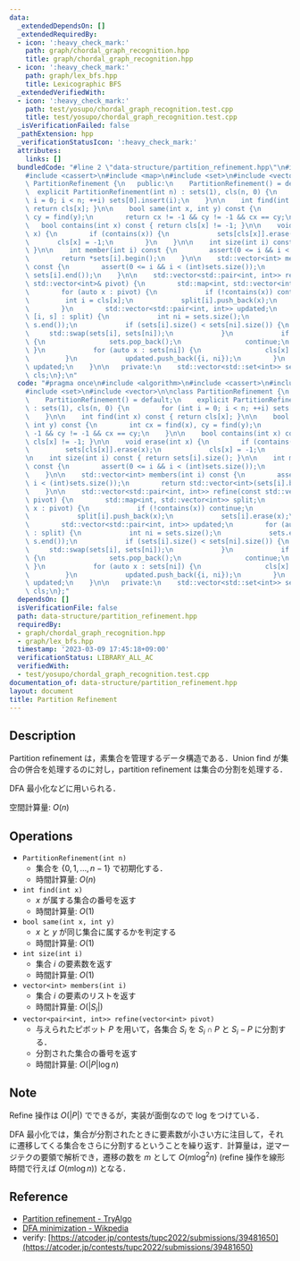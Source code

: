 ```yaml
---
data:
  _extendedDependsOn: []
  _extendedRequiredBy:
  - icon: ':heavy_check_mark:'
    path: graph/chordal_graph_recognition.hpp
    title: graph/chordal_graph_recognition.hpp
  - icon: ':heavy_check_mark:'
    path: graph/lex_bfs.hpp
    title: Lexicographic BFS
  _extendedVerifiedWith:
  - icon: ':heavy_check_mark:'
    path: test/yosupo/chordal_graph_recognition.test.cpp
    title: test/yosupo/chordal_graph_recognition.test.cpp
  _isVerificationFailed: false
  _pathExtension: hpp
  _verificationStatusIcon: ':heavy_check_mark:'
  attributes:
    links: []
  bundledCode: "#line 2 \"data-structure/partition_refinement.hpp\"\n#include <algorithm>\n\
    #include <cassert>\n#include <map>\n#include <set>\n#include <vector>\n\nclass\
    \ PartitionRefinement {\n   public:\n    PartitionRefinement() = default;\n  \
    \  explicit PartitionRefinement(int n) : sets(1), cls(n, 0) {\n        for (int\
    \ i = 0; i < n; ++i) sets[0].insert(i);\n    }\n\n    int find(int x) const {\
    \ return cls[x]; }\n\n    bool same(int x, int y) const {\n        int cx = find(x),\
    \ cy = find(y);\n        return cx != -1 && cy != -1 && cx == cy;\n    }\n\n \
    \   bool contains(int x) const { return cls[x] != -1; }\n\n    void erase(int\
    \ x) {\n        if (contains(x)) {\n            sets[cls[x]].erase(x);\n     \
    \       cls[x] = -1;\n        }\n    }\n\n    int size(int i) const { return sets[i].size();\
    \ }\n\n    int member(int i) const {\n        assert(0 <= i && i < (int)sets.size());\n\
    \        return *sets[i].begin();\n    }\n\n    std::vector<int> members(int i)\
    \ const {\n        assert(0 <= i && i < (int)sets.size());\n        return std::vector<int>(sets[i].begin(),\
    \ sets[i].end());\n    }\n\n    std::vector<std::pair<int, int>> refine(const\
    \ std::vector<int>& pivot) {\n        std::map<int, std::vector<int>> split;\n\
    \        for (auto x : pivot) {\n            if (!contains(x)) continue;\n   \
    \         int i = cls[x];\n            split[i].push_back(x);\n            sets[i].erase(x);\n\
    \        }\n        std::vector<std::pair<int, int>> updated;\n        for (auto&\
    \ [i, s] : split) {\n            int ni = sets.size();\n            sets.emplace_back(s.begin(),\
    \ s.end());\n            if (sets[i].size() < sets[ni].size()) {\n           \
    \     std::swap(sets[i], sets[ni]);\n            }\n            if (sets[ni].empty())\
    \ {\n                sets.pop_back();\n                continue;\n           \
    \ }\n            for (auto x : sets[ni]) {\n                cls[x] = ni;\n   \
    \         }\n            updated.push_back({i, ni});\n        }\n        return\
    \ updated;\n    }\n\n   private:\n    std::vector<std::set<int>> sets;\n    std::vector<int>\
    \ cls;\n};\n"
  code: "#pragma once\n#include <algorithm>\n#include <cassert>\n#include <map>\n\
    #include <set>\n#include <vector>\n\nclass PartitionRefinement {\n   public:\n\
    \    PartitionRefinement() = default;\n    explicit PartitionRefinement(int n)\
    \ : sets(1), cls(n, 0) {\n        for (int i = 0; i < n; ++i) sets[0].insert(i);\n\
    \    }\n\n    int find(int x) const { return cls[x]; }\n\n    bool same(int x,\
    \ int y) const {\n        int cx = find(x), cy = find(y);\n        return cx !=\
    \ -1 && cy != -1 && cx == cy;\n    }\n\n    bool contains(int x) const { return\
    \ cls[x] != -1; }\n\n    void erase(int x) {\n        if (contains(x)) {\n   \
    \         sets[cls[x]].erase(x);\n            cls[x] = -1;\n        }\n    }\n\
    \n    int size(int i) const { return sets[i].size(); }\n\n    int member(int i)\
    \ const {\n        assert(0 <= i && i < (int)sets.size());\n        return *sets[i].begin();\n\
    \    }\n\n    std::vector<int> members(int i) const {\n        assert(0 <= i &&\
    \ i < (int)sets.size());\n        return std::vector<int>(sets[i].begin(), sets[i].end());\n\
    \    }\n\n    std::vector<std::pair<int, int>> refine(const std::vector<int>&\
    \ pivot) {\n        std::map<int, std::vector<int>> split;\n        for (auto\
    \ x : pivot) {\n            if (!contains(x)) continue;\n            int i = cls[x];\n\
    \            split[i].push_back(x);\n            sets[i].erase(x);\n        }\n\
    \        std::vector<std::pair<int, int>> updated;\n        for (auto& [i, s]\
    \ : split) {\n            int ni = sets.size();\n            sets.emplace_back(s.begin(),\
    \ s.end());\n            if (sets[i].size() < sets[ni].size()) {\n           \
    \     std::swap(sets[i], sets[ni]);\n            }\n            if (sets[ni].empty())\
    \ {\n                sets.pop_back();\n                continue;\n           \
    \ }\n            for (auto x : sets[ni]) {\n                cls[x] = ni;\n   \
    \         }\n            updated.push_back({i, ni});\n        }\n        return\
    \ updated;\n    }\n\n   private:\n    std::vector<std::set<int>> sets;\n    std::vector<int>\
    \ cls;\n};"
  dependsOn: []
  isVerificationFile: false
  path: data-structure/partition_refinement.hpp
  requiredBy:
  - graph/chordal_graph_recognition.hpp
  - graph/lex_bfs.hpp
  timestamp: '2023-03-09 17:45:18+09:00'
  verificationStatus: LIBRARY_ALL_AC
  verifiedWith:
  - test/yosupo/chordal_graph_recognition.test.cpp
documentation_of: data-structure/partition_refinement.hpp
layout: document
title: Partition Refinement
---
```


## Description

Partition refinement は，素集合を管理するデータ構造である．Union find が集合の併合を処理するのに対し，partition refinement は集合の分割を処理する．

DFA 最小化などに用いられる．

空間計算量: $O(n)$

## Operations

- `PartitionRefinement(int n)`
    - 集合を $\{0,1,\dots, n-1\}$ で初期化する．
    - 時間計算量: $O(n)$
- `int find(int x)`
    - $x$ が属する集合の番号を返す
    - 時間計算量: $O(1)$
- `bool same(int x, int y)`
    - $x$ と $y$ が同じ集合に属するかを判定する
    - 時間計算量: $O(1)$
- `int size(int i)`
    - 集合 $i$ の要素数を返す
    - 時間計算量: $O(1)$
- `vector<int> members(int i)`
    - 集合 $i$ の要素のリストを返す
    - 時間計算量: $O(\vert S_i \vert)$
- `vector<pair<int, int>> refine(vector<int> pivot)`
    - 与えられたピボット $P$ を用いて，各集合 $S_i$ を $S_i \cap P$ と $S_i - P$ に分割する．
    - 分割された集合の番号を返す
    - 時間計算量: $O(\vert P \vert \log n)$

## Note

Refine 操作は $O(\vert P \vert)$ でできるが，実装が面倒なので log をつけている．

DFA 最小化では，集合が分割されたときに要素数が小さい方に注目して，それに遷移してくる集合をさらに分割するということを繰り返す．計算量は，逆マージテクの要領で解析でき，遷移の数を $m$ として $O(m \log^2 n)$ (refine 操作を線形時間で行えば $O(m \log n)$) となる．

## Reference

- [Partition refinement - TryAlgo](https://tryalgo.org/en/data%20structures/2016/09/16/partition-refinement/)
- [DFA minimization - Wikpedia](https://tryalgo.org/en/data%20structures/2016/09/16/partition-refinement/)
- verify: [https://atcoder.jp/contests/tupc2022/submissions/39481650](https://atcoder.jp/contests/tupc2022/submissions/39481650)